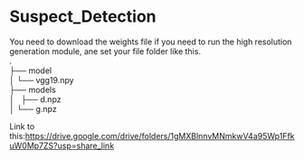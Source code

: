 # Suspect_Detection
You need to download the weights file if you need to run the high resolution generation module, ane set your file folder like this.  
.  
├── model  
│   └── vgg19.npy  
├── models  
│   ├── d.npz  
│   └── g.npz  
  
Link to this:https://drive.google.com/drive/folders/1gMXBlnnvMNmkwV4a95Wp1FfkuW0Mp7ZS?usp=share_link
